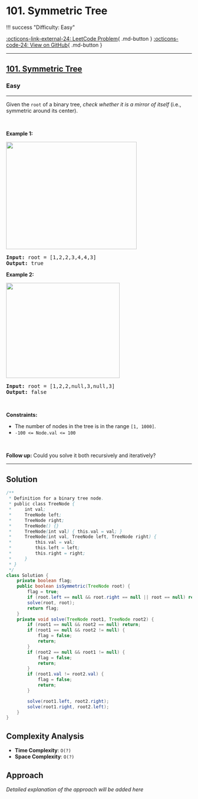 # 101. Symmetric Tree

!!! success "Difficulty: Easy"

[:octicons-link-external-24: LeetCode Problem](https://leetcode.com/problems/symmetric-tree/){ .md-button }
[:octicons-code-24: View on GitHub](https://github.com/RAJ8664/Leetcode/tree/master/0101-symmetric-tree){ .md-button }

---

<h2><a href="https://leetcode.com/problems/symmetric-tree">101. Symmetric Tree</a></h2><h3>Easy</h3><hr><p>Given the <code>root</code> of a binary tree, <em>check whether it is a mirror of itself</em> (i.e., symmetric around its center).</p>

<p>&nbsp;</p>
<p><strong class="example">Example 1:</strong></p>
<img alt="" src="https://assets.leetcode.com/uploads/2021/02/19/symtree1.jpg" style="width: 354px; height: 291px;" />
<pre>
<strong>Input:</strong> root = [1,2,2,3,4,4,3]
<strong>Output:</strong> true
</pre>

<p><strong class="example">Example 2:</strong></p>
<img alt="" src="https://assets.leetcode.com/uploads/2021/02/19/symtree2.jpg" style="width: 308px; height: 258px;" />
<pre>
<strong>Input:</strong> root = [1,2,2,null,3,null,3]
<strong>Output:</strong> false
</pre>

<p>&nbsp;</p>
<p><strong>Constraints:</strong></p>

<ul>
	<li>The number of nodes in the tree is in the range <code>[1, 1000]</code>.</li>
	<li><code>-100 &lt;= Node.val &lt;= 100</code></li>
</ul>

<p>&nbsp;</p>
<strong>Follow up:</strong> Could you solve it both recursively and iteratively?

---

## Solution

```java
/**
 * Definition for a binary tree node.
 * public class TreeNode {
 *     int val;
 *     TreeNode left;
 *     TreeNode right;
 *     TreeNode() {}
 *     TreeNode(int val) { this.val = val; }
 *     TreeNode(int val, TreeNode left, TreeNode right) {
 *         this.val = val;
 *         this.left = left;
 *         this.right = right;
 *     }
 * }
 */
class Solution {
    private boolean flag;
    public boolean isSymmetric(TreeNode root) {
        flag = true;
        if (root.left == null && root.right == null || root == null) return true;
        solve(root, root);
        return flag;
    }
    private void solve(TreeNode root1, TreeNode root2) {
        if (root1 == null && root2 == null) return;
        if (root1 == null && root2 != null) {
            flag = false;
            return;
        }
        if (root2 == null && root1 != null) {
            flag = false;
            return;
        }
        if (root1.val != root2.val) {
            flag = false;
            return;
        }

        solve(root1.left, root2.right);
        solve(root1.right, root2.left);
    }
}
```

## Complexity Analysis

- **Time Complexity**: `O(?)`
- **Space Complexity**: `O(?)`

## Approach

*Detailed explanation of the approach will be added here*

